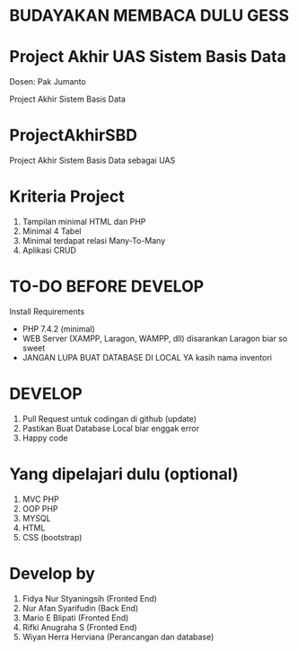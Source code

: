 # BUDAYAKAN MEMBACA DULU GESS
# Project Akhir UAS Sistem Basis Data 
Dosen: Pak Jumanto

Project Akhir Sistem Basis Data 

# ProjectAkhirSBD
Project Akhir Sistem Basis Data sebagai UAS 

# Kriteria Project 

1. Tampilan minimal HTML dan PHP 
2. Minimal 4 Tabel 
3. Minimal terdapat relasi Many-To-Many 
4. Aplikasi CRUD 


# TO-DO BEFORE DEVELOP 
Install Requirements 
   - PHP 7.4.2 (minimal) 
   - WEB Server (XAMPP, Laragon, WAMPP, dll) disarankan Laragon biar so sweet  
   - JANGAN LUPA BUAT DATABASE DI LOCAL YA kasih nama inventori

# DEVELOP 
1. Pull Request untuk codingan di github (update) 
2. Pastikan Buat Database Local biar enggak error 
3. Happy code 


# Yang dipelajari dulu (optional) 

1. MVC PHP 
2. OOP PHP 
3. MYSQL 
4. HTML 
5. CSS (bootstrap)

# Develop by 
1. Fidya Nur Styaningsih   (Fronted End) 
2. Nur Afan Syarifudin     (Back End)
3. Mario E Blipati         (Fronted End) 
4. Rifki Anugraha S        (Fronted End) 
5. Wiyan Herra Herviana    (Perancangan dan database)
